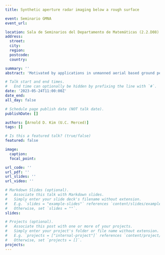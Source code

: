 ```yaml
---
title: Synthetic aperture radar imaging below a rough surface

event: Seminario GMNA
event_url: 

location: Sala de Seminarios del Departamento de Matemáticas (2.2.D08)
address:
  street: 
  city: 
  region: 
  postcode: 
  country: 

summary: ''
abstract: 'Motivated by applications in unmanned aerial based ground penetrating radar for detecting buried landmines, we consider the problem of imaging small point like scatterers situated in a lossy medium below a random rough surface. Both the random rough surface and the absorption in the lossy medium significantly impede the target detection and imaging process. Using principal component analysis, we effectively remove the reflection from the air-soil interface. We then use a modification of the classical synthetic aperture radar imaging functional to identify and locate targets that allows for tunably high (subwavelength) resolution. We also propose a method for estimating the frequency dependent reflectivity of a dispersive target and show some preliminary results that may allow for classification of targets by their material properties, for example.'

# Talk start and end times.
#   End time can optionally be hidden by prefixing the line with `#`.
date: '2023-05-24T11:00:00Z'
date_end: 
all_day: false

# Schedule page publish date (NOT talk date).
publishDate: []

authors: [Arnold D. Kim (U.C. Merced)]
tags: []

# Is this a featured talk? (true/false)
featured: false

image:
  caption: 
  focal_point: 

url_code: ''
url_pdf: ''
url_slides: ''
url_video: ''

# Markdown Slides (optional).
#   Associate this talk with Markdown slides.
#   Simply enter your slide deck's filename without extension.
#   E.g. `slides = "example-slides"` references `content/slides/example-slides.md`.
#   Otherwise, set `slides = ""`.
slides:

# Projects (optional).
#   Associate this post with one or more of your projects.
#   Simply enter your project's folder or file name without extension.
#   E.g. `projects = ["internal-project"]` references `content/project/deep-learning/index.md`.
#   Otherwise, set `projects = []`.
projects:
---
```


